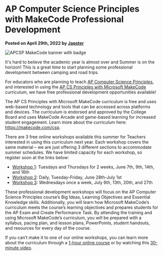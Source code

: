 # AP Computer Science Principles with MakeCode Professional Development

**Posted on April 29th, 2022 by [Jaqster](https://github.com/jaqster)**

![APCSP MakeCode banner with badge](/static/blog/csp/apcsp-banner-medium.png)

It's hard to believe the academic year is almost over and Summer is on the horizon! This is a great time to start planning some professional development between camping and road trips.

For educators who are planning to teach [AP Computer Science Principles](https://apcentral.collegeboard.org/courses/ap-computer-science-principles), and interested in using the [AP CS Principles with Microsoft MakeCode](https://makecode.com/csp) curriculum, we have free professional development opportunities available!

The AP CS Principles with Microsoft MakeCode curriculum is free and uses web-based technology and tools that can be accessed across platforms and devices. The curriculum is endorsed and approved by the College Board and uses MakeCode Arcade and game-based learning for increased student engagement. Learn more about the curriculum here: https://makecode.com/csp.

There are 3 free online workshops available this summer for Teachers interested in using this curriculum next year. Each workshop covers the same material – we are just offering 3 different sections to accommodate summer schedules. We have limited capacity for each workshop, so register soon at the links below:

* [Workshop 1](https://microsoftedu.eventbuilder.com/MicrosoftMakeCodeWorkshop1): Tuesdays and Thursdays for 2 weeks, June 7th, 9th, 14th, and 16th
* [Workshop 2](https://microsoftedu.eventbuilder.com/MicrosoftMakeCodeWorkshop2): Daily, Tuesday-Friday, June 28th-July 1st
* [Workshop 3](https://microsoftedu.eventbuilder.com/MicrosoftMakeCodeWorkshop3): Wednesdays once a week, July 6th, 13th, 20th, and 27th

These professional development workshops will focus on the AP Computer Science Principles course’s Big Ideas, Learning Objectives and Essential Knowledge skills. Additionally, you will learn how Microsoft MakeCode’s curriculum meets the course’s learning objectives and prepares students for the AP Exam and Create Performance Task. By attending the training and using Microsoft MakeCode’s curriculum, you will be prepared with a syllabus, pacing plan, and lesson plans, PowerPoints, student handouts, and resources for every day of the course.

If you can’t make it to one of our online workshops, you can learn more about the curriculum through a [1-hour online course](https://docs.microsoft.com/en-us/learn/modules/teach-ap-computer-science-principles-makecode) or by watching this [30-minute video](https://youtu.be/SZtBqDp18Qo).

